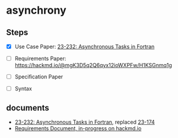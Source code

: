 # asynchrony


## Steps
- [X] Use Case Paper: [23-232: Asynchronous Tasks in Fortran](https://j3-fortran.org/doc/year/23/23-232.pdf)
- [ ] Requirements Paper: https://hackmd.io/@mgK3D5q2Q6qyx12ioWXPFw/H1KSGnmq1g
- [ ] Specification Paper
- [ ] Syntax


## documents
- [23-232: Asynchronous Tasks in Fortran](https://j3-fortran.org/doc/year/23/23-232.pdf), replaced [23-174](https://j3-fortran.org/doc/year/23/23-174.pdf)
- [Requirements Document, in-progress on hackmd.io](https://hackmd.io/@mgK3D5q2Q6qyx12ioWXPFw/H1KSGnmq1g)
